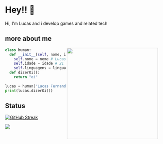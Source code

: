 # Hey!! 👋

Hi, I'm Lucas and i develop games and related tech


## more about me 

<img align="right" width="300" src="https://i2.wp.com/allhtaccess.info/wp-content/uploads/2018/03/programming.gif?fit=1281%2C716&ssl=1" />

```python
class human:
  def __init__(self, nome, idade, linguagens):
    self.nome = nome # Lucas Fernandes
    self.idade = idade # 21 anos
    self.linguagens = linguagens # Python, C#, Lua
  def dizerOi():
    return "oi"
  
lucas = human("Lucas Fernandes", "21 anos", "Python, C#, Lua")
print(lucas.dizerOi())
```

## Status

[![GitHub Streak](https://streak-stats.demolab.com/?user=notluxca)](https://git.io/streak-stats)

<a href="https://github.com/notluxca">
  <img align="center" src="https://github-readme-stats.vercel.app/api/top-langs/?username=notluxca&theme=dracula&hide_langs_below=1" />
</a>



<br>

